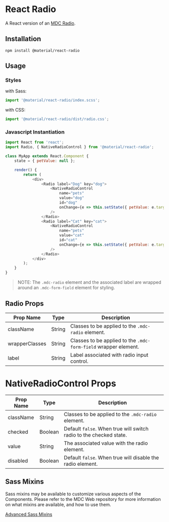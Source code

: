 # React Radio

A React version of an [MDC Radio](https://github.com/material-components/material-components-web/tree/master/packages/mdc-radio).

## Installation

```
npm install @material/react-radio
```

## Usage

### Styles

with Sass:

```js
import '@material/react-radio/index.scss';
```

with CSS:

```js
import '@material/react-radio/dist/radio.css';
```

### Javascript Instantiation

```js
import React from 'react';
import Radio, { NativeRadioControl } from '@material/react-radio';

class MyApp extends React.Component {
    state = { petValue: null };

    render() {
        return (
            <div>
                <Radio label="Dog" key="dog">
                    <NativeRadioControl
                        name="pets"
                        value="dog"
                        id="dog"
                        onChange={e => this.setState({ petValue: e.target.value })}
                    />
                </Radio>
                <Radio label="Cat" key="cat">
                    <NativeRadioControl
                        name="pets"
                        value="cat"
                        id="cat"
                        onChange={e => this.setState({ petValue: e.target.value })}
                    />
                </Radio>
            </div>
        );
    }
}
```

> NOTE: The `.mdc-radio` element and the associated label are wrapped around an `.mdc-form-field` element for styling.

## Radio Props

| Prop Name      | Type   | Description                                                     |
| -------------- | ------ | --------------------------------------------------------------- |
| className      | String | Classes to be applied to the `.mdc-radio` element.              |
| wrapperClasses | String | Classes to be applied to the `.mdc-form-field` wrapper element. |
| label          | String | Label associated with radio input control.                      |

# NativeRadioControl Props

| Prop Name | Type    | Description                                                        |
| --------- | ------- | ------------------------------------------------------------------ |
| className | String  | Classes to be applied to the `.mdc-radio` element.                 |
| checked   | Boolean | Default `false`. When true will switch radio to the checked state. |
| value     | String  | The associated value with the radio element.                       |
| disabled  | Boolean | Default `false`. When true will disable the radio element.         |

## Sass Mixins

Sass mixins may be available to customize various aspects of the Components. Please refer to the
MDC Web repository for more information on what mixins are available, and how to use them.

[Advanced Sass Mixins](https://github.com/material-components/material-components-web/blob/master/packages/mdc-radio/README.md#sass-mixins)
